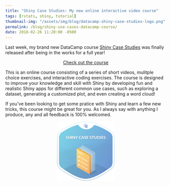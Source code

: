 ```yaml
---
title: "Shiny Case Studies: My new online interactive video course"
tags: [rstats, shiny, tutorial]
thumbnail-img: "/assets/img/blog/datacamp-shiny-case-studies-logo.png"
permalink: /blog/shiny-use-cases-datacamp-course/
date: 2018-02-26 11:20:00 -0500
---
```


Last week, my brand new DataCamp course [Shiny Case Studies](https://www.datacamp.com/courses/building-web-applications-in-r-with-shiny-case-studies) was finally released after being in the works for a full year!

<div style="text-align:center;">
  <a class="btn btn-lg btn-cta" href="https://www.datacamp.com/courses/building-web-applications-in-r-with-shiny-case-studies">Check out the course</a>
</div>

This is an online course consisting of a series of short videos, mulitple choice exercises, and interactive coding exercises. The course is designed to improve your knowledge and skill with Shiny by developing fun and realistic Shiny apps for different common use cases, such as exploring a dataset, generating a customized plot, and even creating a word cloud!

If you've been looking to get some pratice with Shiny and learn a few new tricks, this course might be great for you. As I always say with anything I produce, any and all feedback is 100% welcomed.

<div style="text-align:center;">
  <a href="/assets/img/blog/datacamp-shiny-case-studies-logo.png">
    <img src="/assets/img/blog/datacamp-shiny-case-studies-logo.png" alt="course logo" style="width: 180px;">
  </a>
</div>
<br/>
